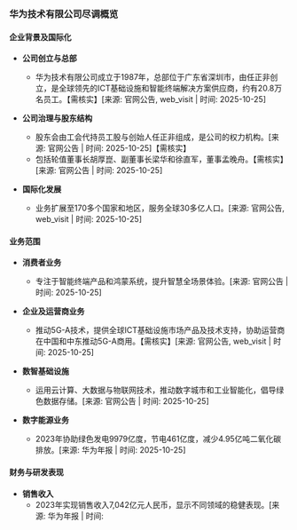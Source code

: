 ### 华为技术有限公司尽调概览

#### 企业背景及国际化

- **公司创立与总部**
  - 华为技术有限公司成立于1987年，总部位于广东省深圳市，由任正非创立，是全球领先的ICT基础设施和智能终端解决方案供应商，约有20.8万名员工。【需核实】[来源: 官网公告, web_visit | 时间: 2025-10-25]

- **公司治理与股东结构**
  - 股东会由工会代持员工股与创始人任正非组成，是公司的权力机构。[来源: 官网公告 | 时间: 2025-10-25]【需核实】
  - 包括轮值董事长胡厚崑、副董事长梁华和徐直军，董事孟晚舟。【需核实】[来源: 官网公告 | 时间: 2025-10-25]

- **国际化发展**
  - 业务扩展至170多个国家和地区，服务全球30多亿人口。[来源: 官网公告, web_visit | 时间: 2025-10-25]

#### 业务范围

- **消费者业务**
  - 专注于智能终端产品和鸿蒙系统，提升智慧全场景体验。[来源: 官网公告 | 时间: 2025-10-25]

- **企业及运营商业务**
  - 推动5G-A技术，提供全球ICT基础设施市场产品及技术支持，协助运营商在中国和中东推动5G-A商用。【需核实】[来源: 官网公告, web_visit | 时间: 2025-10-25]

- **数智基础设施**
  - 运用云计算、大数据与物联网技术，推动数字城市和工业智能化，倡导绿色数据存储。[来源: 官网公告 | 时间: 2025-10-25]

- **数字能源业务**
  - 2023年协助绿色发电9979亿度，节电461亿度，减少4.95亿吨二氧化碳排放。[来源: 华为年报 | 时间: 2025-10-25]

#### 财务与研发表现

- **销售收入**
  - 2023年实现销售收入7,042亿元人民币，显示不同领域的稳健表现。[来源: 华为年报 | 时间: